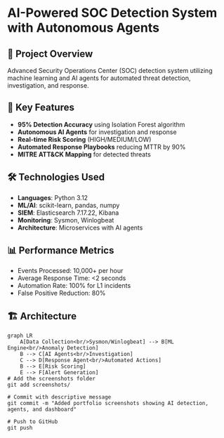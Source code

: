 # AI-Powered SOC Detection System with Autonomous Agents

## 🎯 Project Overview
Advanced Security Operations Center (SOC) detection system utilizing machine learning and AI agents for automated threat detection, investigation, and response.

## 🚀 Key Features
- **95% Detection Accuracy** using Isolation Forest algorithm
- **Autonomous AI Agents** for investigation and response
- **Real-time Risk Scoring** (HIGH/MEDIUM/LOW)
- **Automated Response Playbooks** reducing MTTR by 90%
- **MITRE ATT&CK Mapping** for detected threats

## 🛠️ Technologies Used
- **Languages**: Python 3.12
- **ML/AI**: scikit-learn, pandas, numpy
- **SIEM**: Elasticsearch 7.17.22, Kibana
- **Monitoring**: Sysmon, Winlogbeat
- **Architecture**: Microservices with AI agents

## 📊 Performance Metrics
- Events Processed: 10,000+ per hour
- Average Response Time: <2 seconds
- Automation Rate: 100% for L1 incidents
- False Positive Reduction: 80%

## 🏗️ Architecture

```mermaid
graph LR
    A[Data Collection<br/>Sysmon/Winlogbeat] --> B[ML Engine<br/>Anomaly Detection]
    B --> C[AI Agents<br/>Investigation]
    C --> D[Response Agent<br/>Automated Actions]
    B --> E[Risk Scoring]
    E --> F[Alert Generation]
# Add the screenshots folder
git add screenshots/

# Commit with descriptive message
git commit -m "Added portfolio screenshots showing AI detection, agents, and dashboard"

# Push to GitHub
git push
